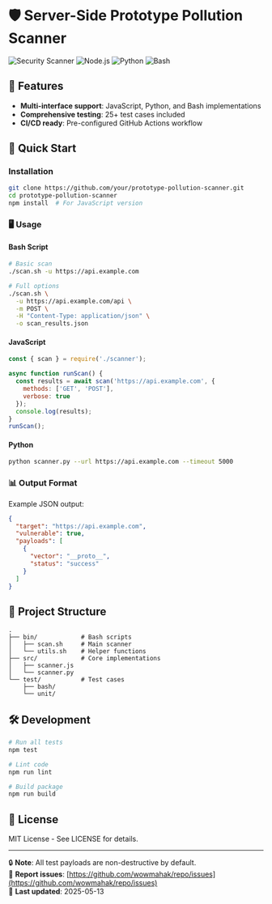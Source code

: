# 🛡️ Server-Side Prototype Pollution Scanner

![Security Scanner](https://img.shields.io/badge/security-scanner-brightgreen)
![Node.js](https://img.shields.io/badge/Node.js-14%2B-green)
![Python](https://img.shields.io/badge/Python-3.6%2B-blue)
![Bash](https://img.shields.io/badge/Bash-5%2B-yellow)

## 🌟 Features
- **Multi-interface support**: JavaScript, Python, and Bash implementations
- **Comprehensive testing**: 25+ test cases included
- **CI/CD ready**: Pre-configured GitHub Actions workflow

## 🚀 Quick Start

### Installation
```bash
git clone https://github.com/your/prototype-pollution-scanner.git
cd prototype-pollution-scanner
npm install  # For JavaScript version
```

### 🖥️ Usage

#### Bash Script
```bash
# Basic scan
./scan.sh -u https://api.example.com

# Full options
./scan.sh \
  -u https://api.example.com/api \
  -m POST \
  -H "Content-Type: application/json" \
  -o scan_results.json
```

#### JavaScript
```javascript
const { scan } = require('./scanner');

async function runScan() {
  const results = await scan('https://api.example.com', {
    methods: ['GET', 'POST'],
    verbose: true
  });
  console.log(results);
}
runScan();
```

#### Python
```bash
python scanner.py --url https://api.example.com --timeout 5000
```

### 📊 Output Format
Example JSON output:
```json
{
  "target": "https://api.example.com",
  "vulnerable": true,
  "payloads": [
    {
      "vector": "__proto__",
      "status": "success"
    }
  ]
}
```

## 🧩 Project Structure
```
.
├── bin/            # Bash scripts
│   ├── scan.sh     # Main scanner
│   └── utils.sh    # Helper functions
├── src/            # Core implementations
│   ├── scanner.js
│   └── scanner.py
└── test/           # Test cases
    ├── bash/
    └── unit/
```

## 🛠️ Development
```bash
# Run all tests
npm test

# Lint code
npm run lint

# Build package
npm run build
```

## 📜 License
MIT License - See LICENSE for details.

---

🔒 **Note**: All test payloads are non-destructive by default.  
🐛 **Report issues**: [https://github.com/wowmahak/repo/issues](https://github.com/wowmahak/repo/issues)  
📅 **Last updated**: 2025-05-13

